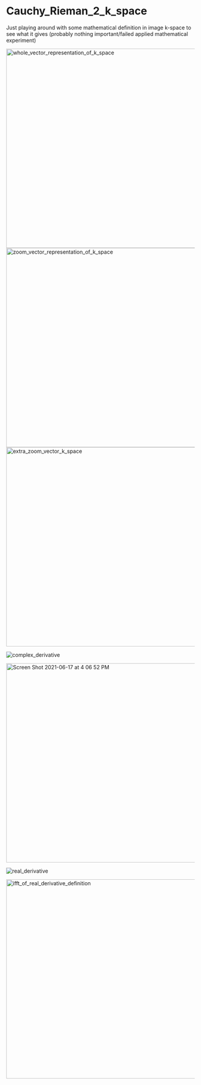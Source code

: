 # Cauchy_Rieman_2_k_space
Just playing around with some mathematical definition in image k-space to see what it gives (probably nothing important/failed applied mathematical experiment)

<img width="533" alt="whole_vector_representation_of_k_space" src="https://user-images.githubusercontent.com/34778425/122464724-2b5c4780-cf85-11eb-8126-638a18ddbef3.png">


<img width="533" alt="zoom_vector_representation_of_k_space" src="https://user-images.githubusercontent.com/34778425/122464801-44fd8f00-cf85-11eb-99fc-0d25136fae20.png">


<img width="533" alt="extra_zoom_vector_k_space " src="https://user-images.githubusercontent.com/34778425/122464883-59da2280-cf85-11eb-8b95-e44845a21097.png">

![complex_derivative](https://user-images.githubusercontent.com/34778425/122466259-141e5980-cf87-11eb-9792-44266c2c45a0.JPG)

<img width="533" alt="Screen Shot 2021-06-17 at 4 06 52 PM" src="https://user-images.githubusercontent.com/34778425/122465419-13d18e80-cf86-11eb-9b07-397ba3884f09.png">

![real_derivative](https://user-images.githubusercontent.com/34778425/122466290-1f718500-cf87-11eb-9bbd-0a767a66e7e6.JPG)


<img width="533" alt="ifft_of_real_derivative_definition" src="https://user-images.githubusercontent.com/34778425/122465544-38c60180-cf86-11eb-8a85-76c7ebc848d4.png">
